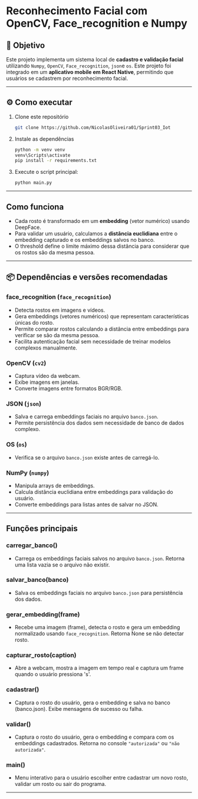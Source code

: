 # Reconhecimento Facial com OpenCV, Face_recognition e Numpy

## 📌 Objetivo
Este projeto implementa um sistema local de **cadastro e validação facial** utilizando `Numpy`, `OpenCV`, `Face_recognition`, `json`e `os`. 
Este projeto foi integrado em um **aplicativo mobile em React Native**, permitindo que usuários se cadastrem por reconhecimento facial.

---

## ⚙️ Como executar
1. Clone este repositório  
    ```bash
    git clone https://github.com/NicolasOliveira01/Sprint03_Iot
    ```
2. Instale as dependências
    ```bash
    python -m venv venv
    venv\Scripts\activate
    pip install -r requirements.txt
    ```
3. Execute o script principal:
   ```bash
   python main.py
   ```
---

## Como funciona

- Cada rosto é transformado em um **embedding** (vetor numérico) usando DeepFace.  
- Para validar um usuário, calculamos a **distância euclidiana** entre o embedding capturado e os embeddings salvos no banco.  
- O threshold define o limite máximo dessa distância para considerar que os rostos são da mesma pessoa.  

--- 

## 📦 Dependências e versões recomendadas

### **face_recognition (`face_recognition`)**
- Detecta rostos em imagens e vídeos.
- Gera embeddings (vetores numéricos) que representam características únicas do rosto.
- Permite comparar rostos calculando a distância entre embeddings para verificar se são da mesma pessoa.
- Facilita autenticação facial sem necessidade de treinar modelos complexos manualmente.

### **OpenCV (`cv2`)**
- Captura vídeo da webcam.
- Exibe imagens em janelas.
- Converte imagens entre formatos BGR/RGB.

### **JSON (`json`)**
- Salva e carrega embeddings faciais no arquivo `banco.json`.
- Permite persistência dos dados sem necessidade de banco de dados complexo.

### **OS (`os`)**
- Verifica se o arquivo `banco.json` existe antes de carregá-lo.

### **NumPy (`numpy`)**
- Manipula arrays de embeddings.
- Calcula distância euclidiana entre embeddings para validação do usuário.
- Converte embeddings para listas antes de salvar no JSON.

---

## Funções principais

### **carregar_banco()**
- Carrega os embeddings faciais salvos no arquivo `banco.json`. Retorna uma lista vazia se o arquivo não existir.

### **salvar_banco(banco)**
- Salva os embeddings faciais no arquivo `banco.json` para persistência dos dados.

### **gerar_embedding(frame)**
- Recebe uma imagem (frame), detecta o rosto e gera um embedding normalizado usando `face_recognition`. Retorna None se não detectar rosto.

### **capturar_rosto(caption)**
- Abre a webcam, mostra a imagem em tempo real e captura um frame quando o usuário pressiona 's'.

### **cadastrar()**
- Captura o rosto do usuário, gera o embedding e salva no banco (banco.json). Exibe mensagens de sucesso ou falha.

### **validar()**
- Captura o rosto do usuário, gera o embedding e compara com os embeddings cadastrados. Retorna no console `"autorizada"` ou `"não autorizada"`.

### **main()**
- Menu interativo para o usuário escolher entre cadastrar um novo rosto, validar um rosto ou sair do programa.

---



